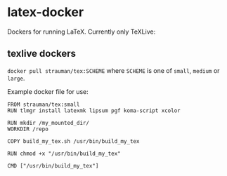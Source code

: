 # latex-docker
Dockers for running LaTeX. Currently only TeXLive:

## texlive dockers
`docker pull strauman/tex:SCHEME` where `SCHEME` is one of `small`, `medium` or `large`.

Example docker file for use:

```
FROM strauman/tex:small
RUN tlmgr install latexmk lipsum pgf koma-script xcolor

RUN mkdir /my_mounted_dir/
WORKDIR /repo

COPY build_my_tex.sh /usr/bin/build_my_tex

RUN chmod +x "/usr/bin/build_my_tex"

CMD ["/usr/bin/build_my_tex"]

```
